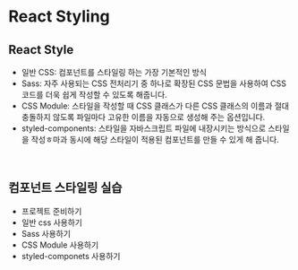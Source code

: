 # React Styling
 
 ## React Style
 - 일반 CSS: 컴포넌트를 스타일링 하는 가장 기본적인 방식
 - Sass: 자주 사용되는 CSS 전처리기 중 하나로 확장된 CSS 문법을 사용하여 CSS 코드를 더욱 쉽게 작성할 수 있도록 해줍니다.
 - CSS Module: 스타일을 작성할 때 CSS 클래스가 다른 CSS 클래스의 이름과 절대 충돌하지 않도록 파일마다 고유한 이름을 자동으로 생성해 주는 옵션입니다.
 - styled-components: 스타일을 자바스크립트 파일에 내장시키는 방식으로 스타일을 작성ㅎ마과 동시에 해당 스타일이 적용된 컴포넌트를 만들 수 있게 해 줍니다.

<br />

## 컴포넌트 스타일링 실습
- 프로젝트 준비하기
- 일반 css 사용하기
- Sass 사용하기
- CSS Module 사용하기
- styled-componets 사용하기